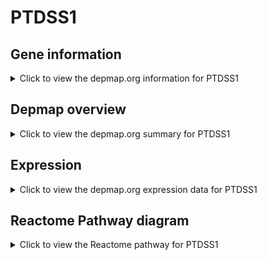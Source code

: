 <h1>PTDSS1</h1>

<h2>Gene information</h2>
<details>
  <summary>Click to view the depmap.org information for PTDSS1</summary>
  <p><a href="https://depmap.org/portal/gene/PTDSS1?tab=about" target="_BLANK">Open page in a new tab...</a></p>
  <iframe src="https://depmap.org/portal/gene/PTDSS1?tab=about" style="border:none;width:100%;height:800px"></iframe>
</details>

<h2>Depmap overview</h2>
<details>
  <summary>Click to view the depmap.org summary for PTDSS1</summary>
  <p><a href="https://depmap.org/portal/gene/PTDSS1?tab=overview" target="_BLANK">Open page in a new tab...</a></p>
  <iframe src="https://depmap.org/portal/gene/PTDSS1?tab=overview" style="border:none;width:100%;height:800px"></iframe>
</details>

<h2>Expression</h2>
<details>
  <summary>Click to view the depmap.org expression data for PTDSS1</summary>
  <p><a href="https://depmap.org/portal/gene/PTDSS1?tab=characterization" target="_BLANK">Open page in a new tab...</a></p>
  <iframe src="https://depmap.org/portal/gene/PTDSS1?tab=characterization" style="border:none;width:100%;height:800px"></iframe>
</details>



<h2>Reactome Pathway diagram</h2>
<details>
  <summary>Click to view the Reactome pathway for PTDSS1</summary>
  <p><a href="https://reactome.org/PathwayBrowser/#/R-HSA-1483101" target="_BLANK">Open page in a new tab...</a></p>
  <p>Synthesis of PS</p>
<iframe src="https://reactome.org/PathwayBrowser/#/R-HSA-1483101" style="border:none;width:100%;height:800px"></iframe>
</details>



